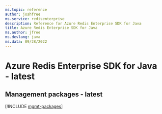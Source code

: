 ```yaml
---
ms.topic: reference
author: joshfree
ms.service: redisenterprise
description: Reference for Azure Redis Enterprise SDK for Java
title: Azure Redis Enterprise SDK for Java
ms.author: jfree
ms.devlang: java
ms.data: 09/28/2022
---
```

# Azure Redis Enterprise SDK for Java - latest

## Management packages - latest
[!INCLUDE [mgmt-packages](redis-enterprise-mgmt-index.md)]